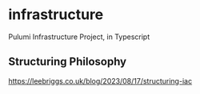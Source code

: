 # infrastructure
 Pulumi Infrastructure Project, in Typescript

## Structuring Philosophy
https://leebriggs.co.uk/blog/2023/08/17/structuring-iac

